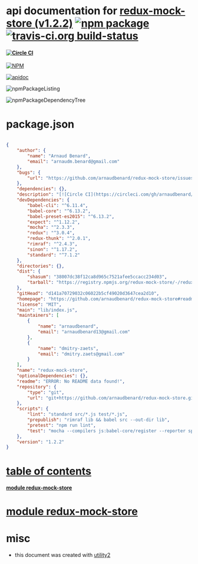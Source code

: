 # api documentation for  [redux-mock-store (v1.2.2)](https://github.com/arnaudbenard/redux-mock-store#readme)  [![npm package](https://img.shields.io/npm/v/npmdoc-redux-mock-store.svg?style=flat-square)](https://www.npmjs.org/package/npmdoc-redux-mock-store) [![travis-ci.org build-status](https://api.travis-ci.org/npmdoc/node-npmdoc-redux-mock-store.svg)](https://travis-ci.org/npmdoc/node-npmdoc-redux-mock-store)
#### [![Circle CI](https://circleci.com/gh/arnaudbenard/redux-mock-store/tree/master.svg?style=svg)](https://circleci.com/gh/arnaudbenard/redux-mock-store/tree/master)

[![NPM](https://nodei.co/npm/redux-mock-store.png?downloads=true)](https://www.npmjs.com/package/redux-mock-store)

[![apidoc](https://npmdoc.github.io/node-npmdoc-redux-mock-store/build/screenCapture.buildNpmdoc.browser._2Fhome_2Ftravis_2Fbuild_2Fnpmdoc_2Fnode-npmdoc-redux-mock-store_2Ftmp_2Fbuild_2Fapidoc.html.png)](https://npmdoc.github.io/node-npmdoc-redux-mock-store/build/apidoc.html)

![npmPackageListing](https://npmdoc.github.io/node-npmdoc-redux-mock-store/build/screenCapture.npmPackageListing.svg)

![npmPackageDependencyTree](https://npmdoc.github.io/node-npmdoc-redux-mock-store/build/screenCapture.npmPackageDependencyTree.svg)



# package.json

```json

{
    "author": {
        "name": "Arnaud Benard",
        "email": "arnaudm.benard@gmail.com"
    },
    "bugs": {
        "url": "https://github.com/arnaudbenard/redux-mock-store/issues"
    },
    "dependencies": {},
    "description": "[![Circle CI](https://circleci.com/gh/arnaudbenard/redux-mock-store/tree/master.svg?style=svg)](https://circleci.com/gh/arnaudbenard/redux-mock-store/tree/master)",
    "devDependencies": {
        "babel-cli": "^6.11.4",
        "babel-core": "^6.13.2",
        "babel-preset-es2015": "^6.13.2",
        "expect": "^1.12.2",
        "mocha": "^2.3.3",
        "redux": "^3.0.4",
        "redux-thunk": "^2.0.1",
        "rimraf": "^2.4.3",
        "sinon": "^1.17.2",
        "standard": "^7.1.2"
    },
    "directories": {},
    "dist": {
        "shasum": "38007dc38f12ca8d965c7521afee5ccacc234d03",
        "tarball": "https://registry.npmjs.org/redux-mock-store/-/redux-mock-store-1.2.2.tgz"
    },
    "gitHead": "d141a70729032c06022b5cf49020d3647cea2d10",
    "homepage": "https://github.com/arnaudbenard/redux-mock-store#readme",
    "license": "MIT",
    "main": "lib/index.js",
    "maintainers": [
        {
            "name": "arnaudbenard",
            "email": "arnaudbenard13@gmail.com"
        },
        {
            "name": "dmitry-zaets",
            "email": "dmitry.zaets@gmail.com"
        }
    ],
    "name": "redux-mock-store",
    "optionalDependencies": {},
    "readme": "ERROR: No README data found!",
    "repository": {
        "type": "git",
        "url": "git+https://github.com/arnaudbenard/redux-mock-store.git"
    },
    "scripts": {
        "lint": "standard src/*.js test/*.js",
        "prepublish": "rimraf lib && babel src --out-dir lib",
        "pretest": "npm run lint",
        "test": "mocha --compilers js:babel-core/register --reporter spec test/*.js"
    },
    "version": "1.2.2"
}
```



# <a name="apidoc.tableOfContents"></a>[table of contents](#apidoc.tableOfContents)

#### [module redux-mock-store](#apidoc.module.redux-mock-store)



# <a name="apidoc.module.redux-mock-store"></a>[module redux-mock-store](#apidoc.module.redux-mock-store)



# misc
- this document was created with [utility2](https://github.com/kaizhu256/node-utility2)
